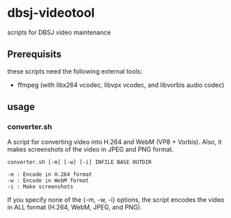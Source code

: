 # dbsj-videotool
scripts for DBSJ video maintenance

## Prerequisits
these scripts need the following external tools:

- ffmpeg (with libx264 vcodec, libvpx vcodec, and libvorbis audio codec)

## usage

### converter.sh

A script for converting video into H.264 and WebM (VP8 + Vorbis).  Also, it makes screenshots of the video in JPEG and PNG format.

```
converter.sh [-m] [-w] [-i] INFILE BASE OUTDIR

-m : Encode in H.264 format
-w : Encode in WebM format
-i : Make screenshots
```

If you specify none of the {-m, -w, -i} options, the script encodes the video in ALL format (H.264, WebM, JPEG, and PNG).
